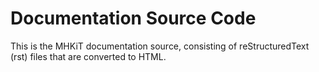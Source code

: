 # Documentation Source Code
This is the MHKiT documentation source, consisting of reStructuredText (rst) files that are converted to HTML.
